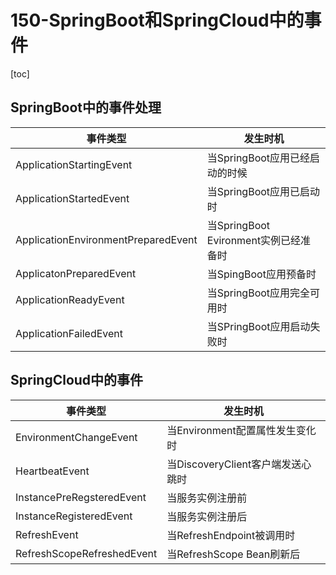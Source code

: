 # 150-SpringBoot和SpringCloud中的事件

[toc]

## SpringBoot中的事件处理

| 事件类型                            | 发生时机                              |
| ----------------------------------- | ------------------------------------- |
| ApplicationStartingEvent            | 当SpringBoot应用已经启动的时候        |
| ApplicationStartedEvent             | 当SpringBoot应用已启动时              |
| ApplicationEnvironmentPreparedEvent | 当SpringBoot Evironment实例已经准备时 |
| ApplicatonPreparedEvent             | 当SpingBoot应用预备时                 |
| ApplicationReadyEvent               | 当SpringBoot应用完全可用时            |
| ApplicationFailedEvent              | 当SPringBoot应用启动失败时            |

## SpringCloud中的事件

| 事件类型                   | 发生时机                          |
| -------------------------- | --------------------------------- |
| EnvironmentChangeEvent     | 当Environment配置属性发生变化时   |
| HeartbeatEvent             | 当DiscoveryClient客户端发送心跳时 |
| InstancePreRegsteredEvent  | 当服务实例注册前                  |
| InstanceRegisteredEvent    | 当服务实例注册后                  |
| RefreshEvent               | 当RefreshEndpoint被调用时         |
| RefreshScopeRefreshedEvent | 当RefreshScope Bean刷新后         |

